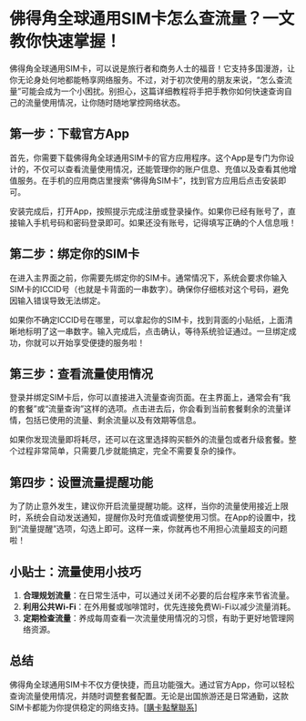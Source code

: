 # 佛得角全球通用SIM卡怎么查流量？一文教你快速掌握！

佛得角全球通用SIM卡，可以说是旅行者和商务人士的福音！它支持多国漫游，让你无论身处何地都能畅享网络服务。不过，对于初次使用的朋友来说，“怎么查流量”可能会成为一个小困扰。别担心，这篇详细教程将手把手教你如何快速查询自己的流量使用情况，让你随时随地掌控网络状态。

## 第一步：下载官方App

首先，你需要下载佛得角全球通用SIM卡的官方应用程序。这个App是专门为你设计的，不仅可以查看流量使用情况，还能管理你的账户信息、充值以及查看其他增值服务。在手机的应用商店里搜索“佛得角SIM卡”，找到官方应用后点击安装即可。

安装完成后，打开App，按照提示完成注册或登录操作。如果你已经有账号了，直接输入手机号码和密码登录即可。如果还没有账号，记得填写正确的个人信息哦！

## 第二步：绑定你的SIM卡

在进入主界面之前，你需要先绑定你的SIM卡。通常情况下，系统会要求你输入SIM卡的ICCID号（也就是卡背面的一串数字）。确保你仔细核对这个号码，避免因输入错误导致无法绑定。

如果你不确定ICCID号在哪里，可以拿起你的SIM卡，找到背面的小贴纸，上面清晰地标明了这一串数字。输入完成后，点击确认，等待系统验证通过。一旦绑定成功，你就可以开始享受便捷的服务啦！

## 第三步：查看流量使用情况

登录并绑定SIM卡后，你可以直接进入流量查询页面。在主界面上，通常会有“我的套餐”或“流量查询”这样的选项。点击进去后，你会看到当前套餐剩余的流量详情，包括已使用的流量、剩余流量以及有效期等信息。

如果你发现流量即将耗尽，还可以在这里选择购买额外的流量包或者升级套餐。整个过程非常简单，只需要几步就能搞定，完全不需要复杂的操作。

## 第四步：设置流量提醒功能

为了防止意外发生，建议你开启流量提醒功能。这样，当你的流量使用接近上限时，系统会自动发送通知，提醒你及时充值或调整使用习惯。在App的设置中，找到“流量提醒”选项，勾选上即可。这样一来，你就再也不用担心流量超支的问题啦！

## 小贴士：流量使用小技巧

1. **合理规划流量**：在日常生活中，可以通过关闭不必要的后台程序来节省流量。
2. **利用公共Wi-Fi**：在外用餐或咖啡馆时，优先连接免费Wi-Fi以减少流量消耗。
3. **定期检查流量**：养成每周查看一次流量使用情况的习惯，有助于更好地管理网络资源。

## 总结

佛得角全球通用SIM卡不仅方便快捷，而且功能强大。通过官方App，你可以轻松查询流量使用情况，并随时调整套餐配置。无论是出国旅游还是日常通勤，这款SIM卡都能为你提供稳定的网络支持。[[購卡點擊聯系](https://t.me/s/esim1088)]